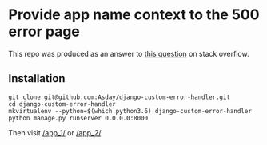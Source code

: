 # Provide app name context to the 500 error page

This repo was produced as an answer to [this question](https://stackoverflow.com/questions/48560250/django-context-processors-for-error-pages-or-request-in-simple-tag) on stack overflow.

## Installation

```shell
git clone git@github.com:Asday/django-custom-error-handler.git
cd django-custom-error-handler
mkvirtualenv --python=$(which python3.6) django-custom-error-handler
python manage.py runserver 0.0.0.0:8000
```

Then visit [/app_1/](http://127.0.0.1:8000/app_1/) or [/app_2/](http://127.0.0.1:8000/app_2/).
